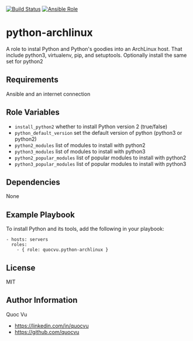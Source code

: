[![Build Status](https://img.shields.io/travis/quocvu/python-archlinux-ansible.svg)](https://travis-ci.org/quocvu/python-archlinux-ansible)
[![Ansible Role](https://img.shields.io/ansible/role/20520.svg)](https://galaxy.ansible.com/quocvu/python-archlinux)

python-archlinux
================

A role to instal Python and Python's goodies into an ArchLinux host.
That include python3, virtualenv, pip, and setuptools.
Optionally install the same set for python2

Requirements
------------

Ansible and an internet connection


Role Variables
--------------

* `install_python2` whether to install Python version 2 (true/false)
* `python_default_version` set the default version of python (python3 or python2)
* `python2_modules` list of modules to install with python2
* `python3_modules` list of modules to install with python3
* `python2_popular_modules` list of popular modules to install with python2
* `python3_popular_modules` list of popular modules to install with python3

Dependencies
------------

None

Example Playbook
----------------

To install Python and its tools, add the following in your playbook:

```
- hosts: servers
  roles:
    - { role: quocvu.python-archlinux }
```

License
-------

MIT

Author Information
------------------

Quoc Vu  

* https://linkedin.com/in/quocvu  
* https://github.com/quocvu
